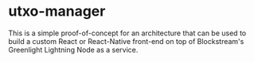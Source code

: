 # utxo-manager
This is a simple proof-of-concept for an architecture that can be used to build a custom React or React-Native front-end on top of Blockstream's Greenlight Lightning Node as a service.
